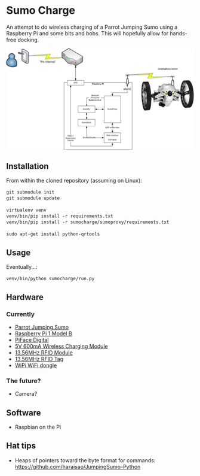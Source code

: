 # Sumo Charge

An attempt to do wireless charging of a Parrot Jumping Sumo using a Raspberry
Pi and some bits and bobs. This will hopefully allow for hands-free docking.

![System design](/img/system.png?raw=true)

## Installation

From within the cloned repository (assuming on Linux):

    git submodule init
    git submodule update

    virtualenv venv
    venv/bin/pip install -r requirements.txt
    venv/bin/pip install -r sumocharge/sumoproxy/requirements.txt

    sudo apt-get install python-qrtools

## Usage

Eventually...:

    venv/bin/python sumocharge/run.py

## Hardware

### Currently

 * [Parrot Jumping Sumo](http://www.parrot.com/au/products/jumping-sumo/)
 * [Raspberry Pi 1 Model B](https://www.raspberrypi.org/products/model-b/)
 * [PiFace Digital](http://www.piface.org.uk/products/piface_digital/)
 * [5V 600mA Wireless Charging Module](http://littlebirdelectronics.com.au/products/wireless-charging-module-1)
 * [13.56MHz RFID Module](http://littlebirdelectronics.com.au/products/13-56mhz-rfid-module-ios-iec-14443-type-a)
 * [13.56MHz RFID Tag](http://littlebirdelectronics.com.au/products/m1-rfid-tag-13-56mhz)
 * [WiPi WiFi dongle](http://raspberry.piaustralia.com.au/collections/wifi/products/wipi-dongle-wifi)

### The future?

 * Camera?

## Software

 * Raspbian on the Pi

## Hat tips

 * Heaps of pointers toward the byte format for commands: https://github.com/haraisao/JumpingSumo-Python
